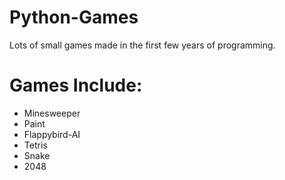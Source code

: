 # Python-Games

Lots of small games made in the first few years of programming.
# Games Include:
- Minesweeper
- Paint
- Flappybird-AI
- Tetris
- Snake
- 2048
